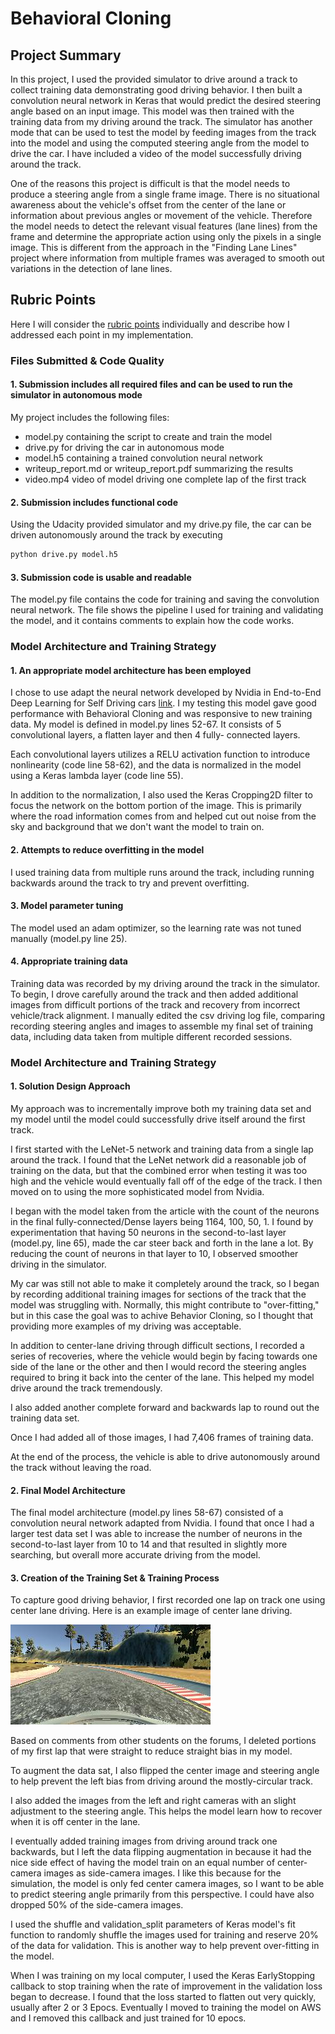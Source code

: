 # **Behavioral Cloning** 

## Project Summary

In this project, I used the provided simulator to drive around a track to collect training data demonstrating good driving behavior.  I then built
a convolution neural network in Keras that would predict the desired steering angle based on an input image.  This model was then trained with the
training data from my driving around the track.  The simulator has another mode that can be used to test the model by feeding images from the track
into the model and using the computed steering angle from the model to drive the car.  I have included a video of the model successfully driving
around the track.

One of the reasons this project is difficult is that the model needs to produce a steering angle from a single frame image.  There is no situational
awareness about the vehicle's offset from the center of the lane or information about previous angles or movement of the vehicle.  Therefore the model 
needs to detect the relevant visual features (lane lines) from the frame and determine the appropriate action using only the pixels in a single image.
This is different from the approach in the "Finding Lane Lines" project where information from multiple frames was averaged to smooth out variations 
in the detection of lane lines.

[//]: # (Image References)

[image1]: ./examples/placeholder.png "Model Visualization"
[image2]: ./images/center_2017_03_13_21_08_19_958.jpg "center_2017_03_13_21_08_19_958.jpg"
[image3]: ./examples/placeholder_small.png "Recovery Image"
[image4]: ./examples/placeholder_small.png "Recovery Image"
[image5]: ./examples/placeholder_small.png "Recovery Image"
[image6]: ./examples/placeholder_small.png "Normal Image"
[image7]: ./examples/placeholder_small.png "Flipped Image"

## Rubric Points
Here I will consider the [rubric points](https://review.udacity.com/#!/rubrics/432/view) individually and describe how I addressed each point in my implementation.  

### Files Submitted &amp; Code Quality

#### 1. Submission includes all required files and can be used to run the simulator in autonomous mode

My project includes the following files:
* model.py containing the script to create and train the model
* drive.py for driving the car in autonomous mode
* model.h5 containing a trained convolution neural network 
* writeup_report.md or writeup_report.pdf summarizing the results
* video.mp4 video of model driving one complete lap of the first track

#### 2. Submission includes functional code
Using the Udacity provided simulator and my drive.py file, the car can be driven autonomously around the track by executing 
```sh
python drive.py model.h5
```

#### 3. Submission code is usable and readable

The model.py file contains the code for training and saving the convolution neural network. The file shows the pipeline I used for training and 
validating the model, and it contains comments to explain how the code works.

### Model Architecture and Training Strategy

#### 1. An appropriate model architecture has been employed

I chose to use adapt the neural network developed by Nvidia in End-to-End Deep Learning for Self Driving cars [link](https://devblogs.nvidia.com/parallelforall/deep-learning-self-driving-cars/).
I my testing this model gave good performance with Behavioral Cloning and was responsive to new training data.
My model is defined in model.py lines 52-67.  It consists of 5 convolutional layers, a flatten layer and then 4 fully-
connected layers.

Each convolutional layers utilizes a RELU activation function to introduce nonlinearity (code line 58-62), 
and the data is normalized in the model using a Keras lambda layer (code line 55).

In addition to the normalization, I also used the Keras Cropping2D filter to focus the network on the bottom portion of the 
image.  This is primarily where the road information comes from and helped cut out noise from the sky and background that
we don't want the model to train on.

#### 2. Attempts to reduce overfitting in the model

I used training data from multiple runs around the track, including running backwards around the track to try and prevent overfitting.

#### 3. Model parameter tuning

The model used an adam optimizer, so the learning rate was not tuned manually (model.py line 25).

#### 4. Appropriate training data

Training data was recorded by my driving around the track in the simulator.  To begin, I drove carefully around the track
and then added additional images from difficult portions of the track and recovery from incorrect vehicle/track alignment.
I manually edited the csv driving log file, comparing recording steering angles and images to assemble my final set of
training data, including data taken from multiple different recorded sessions.

### Model Architecture and Training Strategy

#### 1. Solution Design Approach

My approach was to incrementally improve both my training data set and my model until the model could successfully drive itself
around the first track.

I first started with the LeNet-5 network and training data from a single lap around the track.  I found that the LeNet network
did a reasonable job of training on the data, but that the combined error when testing it was too high and the vehicle would
eventually fall off of the edge of the track.  I then moved on to using the more sophisticated model from Nvidia.

I began with the model taken from the article with the count of the neurons in the final fully-connected/Dense layers being
1164, 100, 50, 1.  I found by experimentation that having 50 neurons in the second-to-last layer (model.py, line 65), made
the car steer back and forth in the lane a lot.  By reducing the count of neurons in that layer to 10, I observed smoother
driving in the simulator.

My car was still not able to make it completely around the track, so I began by recording additional training images for sections
of the track that the model was struggling with.  Normally, this might contribute to "over-fitting," but in this case the goal
was to achive Behavior Cloning, so I thought that providing more examples of my driving was acceptable.

In addition to center-lane driving through difficult sections, I recorded a series of recoveries, where the vehicle would begin by
facing towards one side of the lane or the other and then I would record the steering angles required to bring it back into
the center of the lane.  This helped my model drive around the track tremendously.

I also added another complete forward and backwards lap to round out the training data set.

Once I had added all of those images, I had 7,406 frames of training data.

At the end of the process, the vehicle is able to drive autonomously around the track without leaving the road.

#### 2. Final Model Architecture

The final model architecture (model.py lines 58-67) consisted of a convolution neural network adapted from Nvidia.  I found that
once I had a larger test data set I was able to increase the number of neurons in the second-to-last layer from 10 to 14 and
that resulted in slightly more searching, but overall more accurate driving from the model.

#### 3. Creation of the Training Set & Training Process

To capture good driving behavior, I first recorded one lap on track one using center lane driving. 
Here is an example image of center lane driving.

![alt text][image2]

Based on comments from other students on the forums, I deleted portions of my first lap that were straight to reduce straight
bias in my model.

To augment the data sat, I also flipped the center image and steering angle to help prevent the left bias from driving around
the mostly-circular track.

I also added the images from the left and right cameras with an slight adjustment to the steering angle.  This helps the model learn
how to recover when it is off center in the lane.

I eventually added training images from driving around track one backwards, but I left the data flipping augmentation in because
it had the nice side effect of having the model train on an equal number of center-camera images as side-camera images.  I like
this because for the simulation, the model is only fed center camera images, so I want to be able to predict steering angle
primarily from this perspective.  I could have also dropped 50% of the side-camera images.

I used the shuffle and validation_split parameters of Keras model's fit function to randomly shuffle the images used for training
and reserve 20% of the data for validation.  This is another way to help prevent over-fitting in the model.

When I was training on my local computer, I used the Keras EarlyStopping callback to stop training when the rate of improvement
in the validation loss began to decrease.  I found that the loss started to flatten out very quickly, usually after 2 or 3 Epocs.
Eventually I moved to training the model on AWS and I removed this callback and just trained for 10 epocs.
